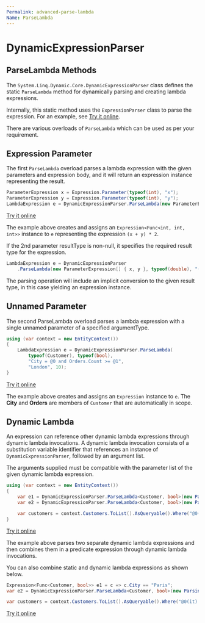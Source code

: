 ```yaml
---
Permalink: advanced-parse-lambda
Name: ParseLambda
---
```


# DynamicExpressionParser

## ParseLambda Methods

The `System.Linq.Dynamic.Core.DynamicExpressionParser` class defines the static `ParseLambda` method for dynamically parsing and creating lambda expressions.

Internally, this static method uses the `ExpressionParser` class to parse the expression. For an example, see [Try it online](https://dotnetfiddle.net/c8wsu2).

There are various overloads of `ParseLambda` which can be used as per your requirement.

## Expression Parameter

The first `ParseLambda` overload parses a lambda expression with the given parameters and expression body, and it will return an expression instance representing the result.

```csharp
ParameterExpression x = Expression.Parameter(typeof(int), "x");
ParameterExpression y = Expression.Parameter(typeof(int), "y");
LambdaExpression e = DynamicExpressionParser.ParseLambda(new ParameterExpression[] { x, y }, null, "(x + y) * 2");

```

[Try it online](https://dotnetfiddle.net/22vgqJ)

The example above creates and assigns an `Expression<Func<int, int, int>>` instance to `e` representing the expression `(x + y) * 2`.

If the 2nd parameter resultType is non-null, it specifies the required result type for the expression.

```csharp
LambdaExpression e = DynamicExpressionParser
    .ParseLambda(new ParameterExpression[] { x, y }, typeof(double), "(x + y) * 2");
```

The parsing operation will include an implicit conversion to the given result type, in this case yielding an expression instance.

## Unnamed Parameter

The second ParseLambda overload parses a lambda expression with a single unnamed parameter of a specified argumentType. 

```csharp
using (var context = new EntityContext())
{
    LambdaExpression e = DynamicExpressionParser.ParseLambda(
        typeof(Customer), typeof(bool),
        "City = @0 and Orders.Count >= @1",
        "London", 10);
}
```

[Try it online](https://dotnetfiddle.net/y1i7V0)

The example above creates and assigns an `Expression` instance to `e`. The **City** and **Orders** are members of `Customer` that are automatically in scope.

## Dynamic Lambda

An expression can reference other dynamic lambda expressions through dynamic lambda invocations. A dynamic lambda invocation consists of a substitution variable identifier that references an instance of `DynamicExpressionParser`, followed by an argument list. 

The arguments supplied must be compatible with the parameter list of the given dynamic lambda expression.

```csharp
using (var context = new EntityContext())
{
    var e1 = DynamicExpressionParser.ParseLambda<Customer, bool>(new ParsingConfig(), true, "City = @0", "London");
    var e2 = DynamicExpressionParser.ParseLambda<Customer, bool>(new ParsingConfig(), true, "c => c.CompanyName != \"test\"");

    var customers = context.Customers.ToList().AsQueryable().Where("@0(it) and @1(it)", e1, e2);
}
```

[Try it online](https://dotnetfiddle.net/PF9Htk)

The example above parses two separate dynamic lambda expressions and then combines them in a predicate expression through dynamic lambda invocations.

You can also combine static and dynamic lambda expressions as shown below.

```csharp
Expression<Func<Customer, bool>> e1 = c => c.City == "Paris";
var e2 = DynamicExpressionParser.ParseLambda<Customer, bool>(new ParsingConfig(), true, "c => c.CompanyName != \"test\"");

var customers = context.Customers.ToList().AsQueryable().Where("@0(it) and @1(it)", e1, e2);
```

[Try it online](https://dotnetfiddle.net/gLBpU1)
